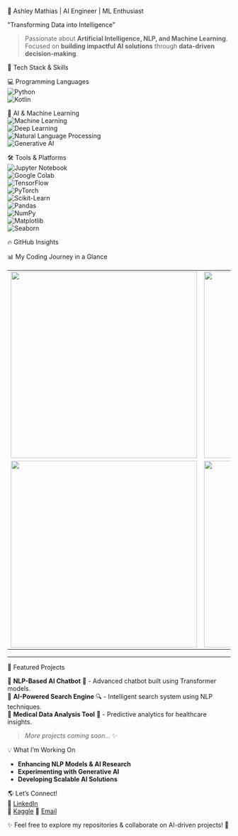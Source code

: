 🚀 Ashley Mathias | AI Engineer | ML Enthusiast  

"Transforming Data into Intelligence"  

> Passionate about **Artificial Intelligence, NLP, and Machine Learning**.  
> Focused on **building impactful AI solutions** through **data-driven decision-making**.  


🌟 Tech Stack & Skills  

💻 Programming Languages  
![Python](https://img.shields.io/badge/Python-3776AB?style=for-the-badge&logo=python&logoColor=white)  
![Kotlin](https://img.shields.io/badge/Kotlin-7F52FF?style=for-the-badge&logo=kotlin&logoColor=white) 

🤖 AI & Machine Learning  
![Machine Learning](https://img.shields.io/badge/Machine%20Learning-FF6F00?style=for-the-badge&logo=tensorflow&logoColor=white)  
![Deep Learning](https://img.shields.io/badge/Deep%20Learning-8A2BE2?style=for-the-badge&logo=pytorch&logoColor=white)  
![Natural Language Processing](https://img.shields.io/badge/NLP-228B22?style=for-the-badge&logo=spacy&logoColor=white)  
![Generative AI](https://img.shields.io/badge/Generative%20AI-FF3366?style=for-the-badge&logo=openai&logoColor=white)  

🛠 Tools & Platforms  
![Jupyter Notebook](https://img.shields.io/badge/Jupyter-F37626?style=for-the-badge&logo=jupyter&logoColor=white)  
![Google Colab](https://img.shields.io/badge/Google%20Colab-F9AB00?style=for-the-badge&logo=googlecolab&logoColor=black)  
![TensorFlow](https://img.shields.io/badge/TensorFlow-FF6F00?style=for-the-badge&logo=tensorflow&logoColor=white)  
![PyTorch](https://img.shields.io/badge/PyTorch-EE4C2C?style=for-the-badge&logo=pytorch&logoColor=white)  
![Scikit-Learn](https://img.shields.io/badge/Scikit%20Learn-F7931E?style=for-the-badge&logo=scikit-learn&logoColor=white)  
![Pandas](https://img.shields.io/badge/Pandas-150458?style=for-the-badge&logo=pandas&logoColor=white)  
![NumPy](https://img.shields.io/badge/NumPy-013243?style=for-the-badge&logo=numpy&logoColor=white)  
![Matplotlib](https://img.shields.io/badge/Matplotlib-11557C?style=for-the-badge&logo=python&logoColor=white)  
![Seaborn](https://img.shields.io/badge/Seaborn-008080?style=for-the-badge&logo=python&logoColor=white)  


🔥 GitHub Insights  

📊 My Coding Journey in a Glance  
<table>
<tr>
<td> <img src="https://github-readme-stats.vercel.app/api?username=AshleyMathias&show_icons=true&theme=radical&hide_border=true" width="420px"/> </td>
<td> <img src="https://github-readme-streak-stats.herokuapp.com/?user=AshleyMathias&theme=radical&hide_border=true" width="420px"/> </td>
</tr>
<tr>
<td> <img src="https://github-readme-stats.vercel.app/api/top-langs/?username=AshleyMathias&layout=compact&theme=radical&hide_border=true" width="420px"/> </td>
<td> <img src="https://github-profile-summary-cards.vercel.app/api/cards/profile-details?username=AshleyMathias&theme=radical" width="420px"/> </td>
</tr>
</table>  

---

🚀 Featured Projects  

🔹 **NLP-Based AI Chatbot** 🤖 - Advanced chatbot built using Transformer models.  
🔹 **AI-Powered Search Engine** 🔍 - Intelligent search system using NLP techniques.  
🔹 **Medical Data Analysis Tool** 🏥 - Predictive analytics for healthcare insights.  

> _More projects coming soon..._ ✨  


💡 What I’m Working On  
- **Enhancing NLP Models & AI Research**  
- **Experimenting with Generative AI**  
- **Developing Scalable AI Solutions**  


🌎 Let’s Connect!  
📌 [LinkedIn](https://linkedin.com/in/ashleymathias10)  
📌 [Kaggle](https://www.kaggle.com/ashleymathias31)
📌 [Email](ashleymathias100@gmail.com)  


✨ Feel free to explore my repositories & collaborate on AI-driven projects! 🚀
